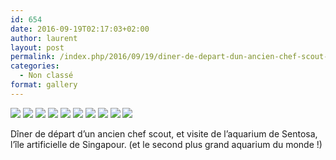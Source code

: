 ```yaml
---
id: 654
date: 2016-09-19T02:17:03+02:00
author: laurent
layout: post
permalink: /index.php/2016/09/19/diner-de-depart-dun-ancien-chef-scout-et-visite/
categories:
  - Non classé
format: gallery
---
```

<img src="/images/2016/09/tumblr_odqbofrA4p1uuvt0bo6_1280.jpg" />
<img src="/images/2016/09/tumblr_odqbofrA4p1uuvt0bo5_1280.jpg" />
<img src="/images/2016/09/tumblr_odqbofrA4p1uuvt0bo7_1280.jpg" />
<img src="/images/2016/09/tumblr_odqbofrA4p1uuvt0bo1_1280.jpg" />
<img src="/images/2016/09/tumblr_odqbofrA4p1uuvt0bo2_1280.jpg" />
<img src="/images/2016/09/tumblr_odqbofrA4p1uuvt0bo3_1280.jpg" />
<img src="/images/2016/09/tumblr_odqbofrA4p1uuvt0bo4_1280.jpg" />
<img src="/images/2016/09/tumblr_odqbofrA4p1uuvt0bo8_1280.jpg" />
<img src="/images/2016/09/tumblr_odqbofrA4p1uuvt0bo9_1280.jpg" />
<img src="/images/2016/09/tumblr_odqbofrA4p1uuvt0bo10_1280.jpg" />

Dîner de départ d’un ancien chef scout, et visite de l’aquarium de Sentosa, l’île artificielle de Singapour. (et le second plus grand aquarium du monde !)